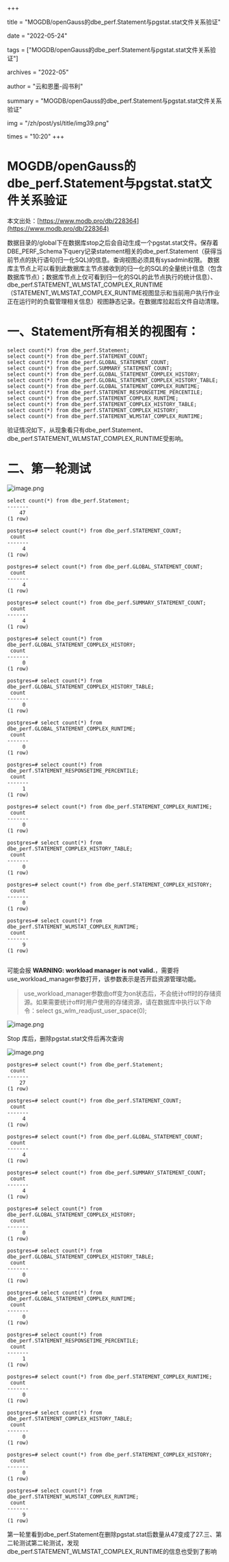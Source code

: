 +++

title = "MOGDB/openGauss的dbe_perf.Statement与pgstat.stat文件关系验证" 

date = "2022-05-24" 

tags = ["MOGDB/openGauss的dbe_perf.Statement与pgstat.stat文件关系验证"] 

archives = "2022-05" 

author = "云和恩墨-阎书利" 

summary = "MOGDB/openGauss的dbe_perf.Statement与pgstat.stat文件关系验证"

img = "/zh/post/ysl/title/img39.png" 

times = "10:20"
+++

# MOGDB/openGauss的dbe_perf.Statement与pgstat.stat文件关系验证

本文出处：[https://www.modb.pro/db/228364](https://www.modb.pro/db/228364)

数据目录的/global下在数据库stop之后会自动生成一个pgstat.stat文件。保存着DBE_PERF_Schema下query记录statement相关的dbe_perf.Statement（获得当前节点的执行语句(归一化SQL)的信息。查询视图必须具有sysadmin权限。
数据库主节点上可以看到此数据库主节点接收到的归一化的SQL的全量统计信息（包含数据库节点）；数据库节点上仅可看到归一化的SQL的此节点执行的统计信息）、dbe_perf.STATEMENT_WLMSTAT_COMPLEX_RUNTIME（STATEMENT_WLMSTAT_COMPLEX_RUNTIME视图显示和当前用户执行作业正在运行时的负载管理相关信息）视图静态记录。在数据库拉起后文件自动清理。

# 一、Statement所有相关的视图有：

```
select count(*) from dbe_perf.Statement;
select count(*) from dbe_perf.STATEMENT_COUNT;
select count(*) from dbe_perf.GLOBAL_STATEMENT_COUNT;
select count(*) from dbe_perf.SUMMARY_STATEMENT_COUNT;
select count(*) from dbe_perf.GLOBAL_STATEMENT_COMPLEX_HISTORY;
select count(*) from dbe_perf.GLOBAL_STATEMENT_COMPLEX_HISTORY_TABLE;
select count(*) from dbe_perf.GLOBAL_STATEMENT_COMPLEX_RUNTIME;
select count(*) from dbe_perf.STATEMENT_RESPONSETIME_PERCENTILE;
select count(*) from dbe_perf.STATEMENT_COMPLEX_RUNTIME;
select count(*) from dbe_perf.STATEMENT_COMPLEX_HISTORY_TABLE;
select count(*) from dbe_perf.STATEMENT_COMPLEX_HISTORY;
select count(*) from dbe_perf.STATEMENT_WLMSTAT_COMPLEX_RUNTIME;

```

验证情况如下，从现象看只有dbe_perf.Statement、dbe_perf.STATEMENT_WLMSTAT_COMPLEX_RUNTIME受影响。

# 二、第一轮测试

![image.png](./figures/20211230-745cea46-2659-4095-b6c7-f97af7e3f8b3.png)

```
select count(*) from dbe_perf.Statement;
-------
    47
(1 row)

postgres=# select count(*) from dbe_perf.STATEMENT_COUNT;
 count
-------
     4
(1 row)

postgres=# select count(*) from dbe_perf.GLOBAL_STATEMENT_COUNT;
 count
-------
     4
(1 row)

postgres=# select count(*) from dbe_perf.SUMMARY_STATEMENT_COUNT;
 count
-------
     4
(1 row)

postgres=# select count(*) from dbe_perf.GLOBAL_STATEMENT_COMPLEX_HISTORY;
 count
-------
     0
(1 row)

postgres=# select count(*) from dbe_perf.GLOBAL_STATEMENT_COMPLEX_HISTORY_TABLE;
 count
-------
     0
(1 row)

postgres=# select count(*) from dbe_perf.GLOBAL_STATEMENT_COMPLEX_RUNTIME;
 count
-------
     0
(1 row)

postgres=# select count(*) from dbe_perf.STATEMENT_RESPONSETIME_PERCENTILE;
 count
-------
     1
(1 row)

postgres=# select count(*) from dbe_perf.STATEMENT_COMPLEX_RUNTIME;
 count
-------
     0
(1 row)

postgres=# select count(*) from dbe_perf.STATEMENT_COMPLEX_HISTORY_TABLE;
 count
-------
     0
(1 row)

postgres=# select count(*) from dbe_perf.STATEMENT_COMPLEX_HISTORY;
 count
-------
     0
(1 row)

postgres=# select count(*) from dbe_perf.STATEMENT_WLMSTAT_COMPLEX_RUNTIME;
 count
-------
     9
(1 row)


```

可能会报 **WARNING: workload manager is not valid.**，需要将use_workload_manager参数打开，该参数表示是否开启资源管理功能。

> use_workload_manager参数由off变为on状态后，不会统计off时的存储资源。如果需要统计off时用户使用的存储资源，请在数据库中执行以下命令：select gs_wlm_readjust_user_space(0);

![image.png](./figures/20211230-a25fb65b-778f-47c9-992e-91e9596792ba.png)

Stop 库后，删除pgstat.stat文件后再次查询

![image.png](./figures/20211230-e5e1d3a5-b787-4062-9524-73b31a384755.png)

```
postgres=# select count(*) from dbe_perf.Statement;
 count
-------
    27
(1 row)

postgres=# select count(*) from dbe_perf.STATEMENT_COUNT;
 count
-------
     4
(1 row)

postgres=# select count(*) from dbe_perf.GLOBAL_STATEMENT_COUNT;
 count
-------
     4
(1 row)

postgres=# select count(*) from dbe_perf.SUMMARY_STATEMENT_COUNT;
 count
-------
     4
(1 row)

postgres=# select count(*) from dbe_perf.GLOBAL_STATEMENT_COMPLEX_HISTORY;
 count
-------
     0
(1 row)

postgres=# select count(*) from dbe_perf.GLOBAL_STATEMENT_COMPLEX_HISTORY_TABLE;
 count
-------
     0
(1 row)

postgres=# select count(*) from dbe_perf.GLOBAL_STATEMENT_COMPLEX_RUNTIME;
 count
-------
     0
(1 row)

postgres=# select count(*) from dbe_perf.STATEMENT_RESPONSETIME_PERCENTILE;
 count
-------
     1
(1 row)

postgres=# select count(*) from dbe_perf.STATEMENT_COMPLEX_RUNTIME;
 count
-------
     0
(1 row)

postgres=# select count(*) from dbe_perf.STATEMENT_COMPLEX_HISTORY_TABLE;
 count
-------
     0
(1 row)

postgres=# select count(*) from dbe_perf.STATEMENT_COMPLEX_HISTORY;
 count
-------
     0
(1 row)

postgres=# select count(*) from dbe_perf.STATEMENT_WLMSTAT_COMPLEX_RUNTIME;
 count
-------
     9
(1 row)

```

第一轮里看到dbe_perf.Statement在删除pgstat.stat后数量从47变成了27.三、第二轮测试第二轮测试，发现dbe_perf.STATEMENT_WLMSTAT_COMPLEX_RUNTIME的信息也受到了影响

